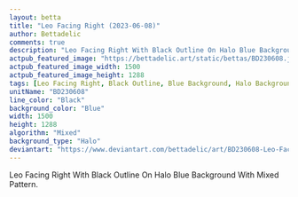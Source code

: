 ```yaml
---
layout: betta
title: "Leo Facing Right (2023-06-08)"
author: Bettadelic
comments: true
description: "Leo Facing Right With Black Outline On Halo Blue Background With Mixed Pattern."
actpub_featured_image: "https://bettadelic.art/static/bettas/BD230608.jpg"
actpub_featured_image_width: 1500
actpub_featured_image_height: 1288
tags: [Leo Facing Right, Black Outline, Blue Background, Halo Background Pattern, Mixed Pattern, June 2023]
unitName: "BD230608"
line_color: "Black"
background_color: "Blue"
width: 1500
height: 1288
algorithm: "Mixed"
background_type: "Halo"
deviantart: "https://www.deviantart.com/bettadelic/art/BD230608-Leo-Facing-Right-2023-06-08-966280678"
---
```


Leo Facing Right With Black Outline On Halo Blue Background With Mixed Pattern.
